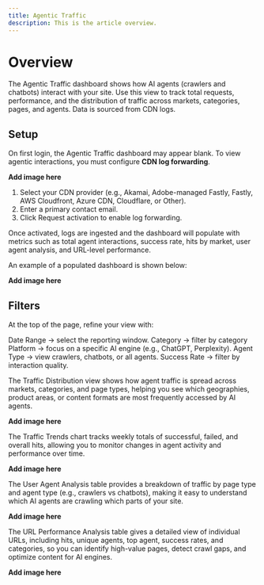 ```yaml
---
title: Agentic Traffic
description: This is the article overview.
---
```


# Overview

The Agentic Traffic dashboard shows how AI agents (crawlers and chatbots) interact with your site. Use this view to track total requests, performance, and the distribution of traffic across markets, categories, pages, and agents. Data is sourced from CDN logs.

## Setup

On first login, the Agentic Traffic dashboard may appear blank. To view agentic interactions, you must configure **CDN log forwarding**.

**Add image here**

1. Select your CDN provider (e.g., Akamai, Adobe-managed Fastly, Fastly, AWS Cloudfront, Azure CDN, Cloudflare, or Other).
2. Enter a primary contact email.
3. Click Request activation to enable log forwarding.

Once activated, logs are ingested and the dashboard will populate with metrics such as total agent interactions, success rate, hits by market, user agent analysis, and URL-level performance.

An example of a populated dashboard is shown below:

**Add image here**

## Filters

At the top of the page, refine your view with:

Date Range → select the reporting window.
Category → filter by category 
Platform → focus on a specific AI engine (e.g., ChatGPT, Perplexity).
Agent Type → view crawlers, chatbots, or all agents.
Success Rate → filter by interaction quality.

The Traffic Distribution view shows how agent traffic is spread across markets, categories, and page types, helping you see which geographies, product areas, or content formats are most frequently accessed by AI agents. 

**Add image here**

The Traffic Trends chart tracks weekly totals of successful, failed, and overall hits, allowing you to monitor changes in agent activity and performance over time.

**Add image here**

The User Agent Analysis table provides a breakdown of traffic by page type and agent type (e.g., crawlers vs chatbots), making it easy to understand which AI agents are crawling which parts of your site.

**Add image here**

The URL Performance Analysis table gives a detailed view of individual URLs, including hits, unique agents, top agent, success rates, and categories, so you can identify high-value pages, detect crawl gaps, and optimize content for AI engines.

**Add image here**

